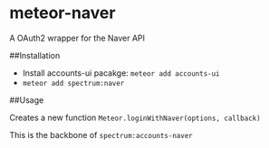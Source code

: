 meteor-naver
===============

A OAuth2 wrapper for the Naver API

##Installation

* Install accounts-ui pacakge: `meteor add accounts-ui`
* `meteor add spectrum:naver`

##Usage

Creates a new function `Meteor.loginWithNaver(options, callback)`

This is the backbone of `spectrum:accounts-naver`